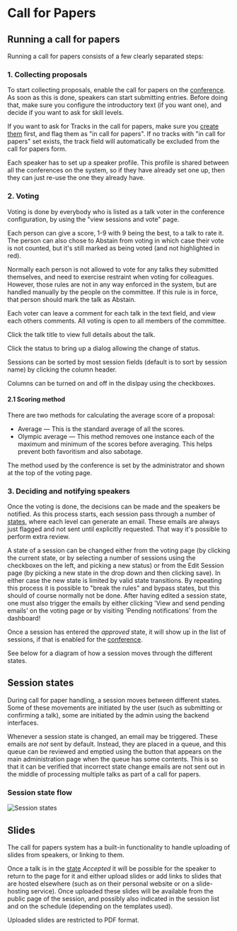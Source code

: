 # Call for Papers

## Running a call for papers

Running a call for papers consists of a few clearly separated steps:

### 1. Collecting proposals

To start collecting proposals, enable the call for papers on the
[conference](configuring). As soon as this is done, speakers can start
submitting entries. Before doing that, make sure you configure the
introductory text (if you want one), and decide if you want to ask for
skill levels.

If you want to ask for Tracks in the call for papers, make sure you
[create them](schedule#tracks) first, and flag them as "in call for
papers". If no tracks with "in call for papers" set exists, the track
field will automatically be excluded from the call for papers form.

Each speaker has to set up a speaker profile. This profile is shared
between all the conferences on the system, so if they have already set
one up, then they can just re-use the one they already have.

### 2. Voting

Voting is done by everybody who is listed as a talk voter in the
conference configuration, by using the "view sessions and vote" page.

Each person can give a score, 1-9 with 9 being the best, to a talk to
rate it. The person can also chose to Abstain from voting in which case
their vote is not counted, but it's still marked as being voted (and
not highlighted in red).

Normally each person is not allowed to vote for any talks they
submitted themselves, and need to exercise restraint when voting for
colleagues. However, those rules are not in any way enforced in the
system, but are handled manually by the people on the committee. If
this rule is in force, that person should mark the talk as Abstain.

Each voter can leave a comment for each talk in the text field, and
view each others comments. All voting is open to all members of the
committee.

Click the talk title to view full details about the talk.

Click the status to bring up a dialog allowing the change of status.

Sessions can be sorted by most session fields (default is to sort
by session name) by clicking the column header.

Columns can be turned on and off in the dislpay using the checkboxes.

#### 2.1 Scoring method

There are two methods for calculating the average score of a
proposal:

- Average &mdash; This is the standard average of all the scores.
- Olympic average &mdash; This method removes one instance each of the
  maximum and minimum of the scores before averaging. This helps
  prevent both favoritism and also sabotage.

The method used by the conference is set by the administrator and
shown at the top of the voting page.

### 3. Deciding and notifying speakers

Once the voting is done, the decisions can be made and the speakers be
notified. As this process starts, each session pass through a number
of [states](#states), where each level can generate an email. These
emails are always just flagged and not sent until explicitly
requested. That way it's possible to perform extra review.

A state of a session can be changed either from the voting page (by
clicking the current state, or by selecting a number of sessions using the checkboxes on the left,
and picking a new status) or from the Edit
Session page (by picking a new state in the drop down and then clicking
save).  In either case the new state is limited by valid state
transitions. By repeating this process it is possible to "break the
rules" and bypass states, but this should of course normally not be done.
After having edited a session state, one must also trigger
the emails by either clicking 'View and send pending emails' on the
voting page or by visiting 'Pending notifications' from the dashboard!

Once a session has entered the *approved* state, it will show up in
the list of sessions, if that is enabled for the
[conference](configuring).

See below for a diagram of how a session moves through the different
states.

## Session states <a name="states"></a>

During call for paper handling, a session moves between different
states. Some of these movements are initiated by the user (such as
submitting or confirming a talk), some are initiated by the admin
using the backend interfaces.

Whenever a session state is changed, an email may be triggered. These
emails are *not* sent by default. Instead, they are placed in a queue,
and this queue can be reviewed and emptied using the button that
appears on the main administration page when the queue has some
contents. This is so that it can be verified that incorrect state
change emails are not sent out in the middle of processing multiple
talks as part of a call for papers.

### Session state flow

![Session states](graphs/talk_states.svg)


## Slides <a name="slides"></a>

The call for papers system has a built-in functionality to handle
uploading of slides from speakers, or linking to them.

Once a talk is in the [state](#states) *Accepted* it will be possible
for the speaker to return to the page for it and either upload slides
or add links to slides that are hosted elsewhere (such as on their
personal website or on a slide-hosting service). Once uploaded these
slides will be available from the public page of the session, and
possibly also indicated in the session list and on the schedule
(depending on the templates used).

Uploaded slides are restricted to PDF format.
